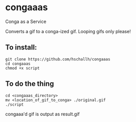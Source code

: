 # congaaas
Conga as a Service

Converts a gif to a conga-ized gif. Looping gifs only please!

## To install:
```
git clone https://github.com/hschallh/congaaas
cd congaaas
chmod +x script
```


## To do the thing
```
cd <congaaas_directory>
mv <location_of_gif_to_conga> ./original.gif
./script
```

congaaa'd gif is output as result.gif
